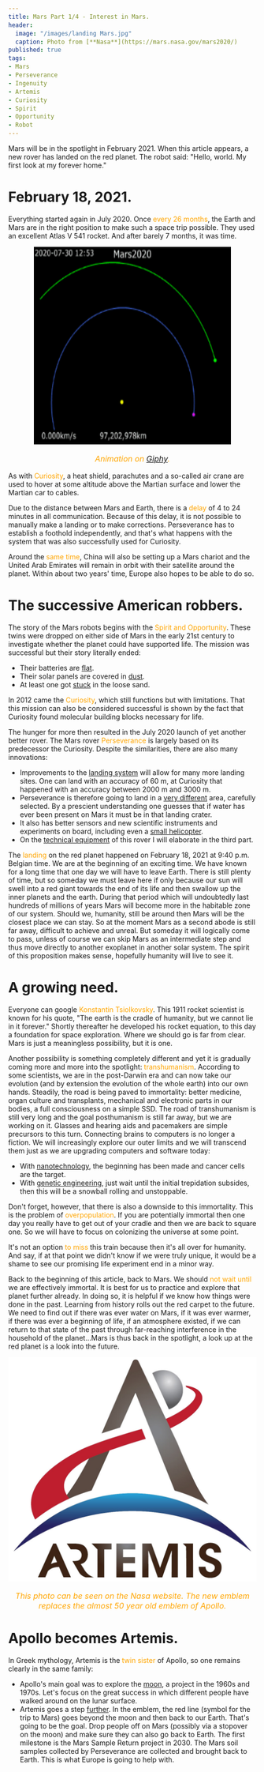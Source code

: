 ```yaml
---
title: Mars Part 1/4 - Interest in Mars.
header:
  image: "/images/landing Mars.jpg"
  caption: Photo from [**Nasa**](https://mars.nasa.gov/mars2020/)
published: true
tags:
- Mars
- Perseverance
- Ingenuity
- Artemis
- Curiosity
- Spirit
- Opportunity
- Robot
---
```


Mars will be in the spotlight in February 2021. When this article appears, a new rover has landed on the red planet. The robot said: "Hello, world. My first look at my forever home."

# February 18, 2021.

Everything started again in July 2020. Once <span style="color: orange;">every 26 months</span>, the Earth and Mars are in the right position to make such a space trip possible. They used an excellent Atlas V 541 rocket. And after barely 7 months, it was time.

<div align="center"><img src="/images/Perseverance.gif" alt="" width="400" height="400"></div>

<p style="text-align: center; font-size: 12pt;"><span style="color: orange;"><i>Animation on <a href="https://giphy.com/gifs/time-clock-infinity-3oxRmvU3GAJay6F60g">Giphy</a>.</i></span></p>

As with <span style="color: orange;">Curiosity</span>, a heat shield, parachutes and a so-called air crane are used to hover at some altitude above the Martian surface and lower the Martian car to cables.

Due to the distance between Mars and Earth, there is a <span style="color: orange;">delay</span> of 4 to 24 minutes in all communication. Because of this delay, it is not possible to manually make a landing or to make corrections. Perseverance has to establish a foothold independently, and that's what happens with the system that was also successfully used for Curiosity.

Around the <span style="color: orange;">same time</span>, China will also be setting up a Mars chariot and the United Arab Emirates will remain in orbit with their satellite around the planet. Within about two years' time, Europe also hopes to be able to do so.

# The successive American robbers.

The story of the Mars robots begins with the <span style="color: orange;">Spirit and Opportunity</span>. These twins were dropped on either side of Mars in the early 21st century to investigate whether the planet could have supported life. The mission was successful but their story literally ended:
* Their batteries are <u>flat</u>.
* Their solar panels are covered in <u>dust</u>.
* At least one got <u>stuck</u> in the loose sand.

In 2012 came the <span style="color: orange;">Curiosity</span>, which still functions but with limitations. That this mission can also be considered successful is shown by the fact that Curiosity found molecular building blocks necessary for life.

The hunger for more then resulted in the July 2020 launch of yet another better rover. The Mars rover <span style="color: orange;">Perseverance</span> is largely based on its predecessor the Curiosity. Despite the similarities, there are also many innovations:
* Improvements to the <u>landing system</u> will allow for many more landing sites. One can land with an accuracy of 60 m, at Curiosity that happened with an accuracy between 2000 m and 3000 m.
* Perseverance is therefore going to land in a <u>very different</u> area, carefully selected. By a prescient understanding one guesses that if water has ever been present on Mars it must be in that landing crater.
* It also has better sensors and new scientific instruments and experiments on board, including even a <u>small helicopter</u>.
* On the <u>technical equipment</u> of this rover I will elaborate in the third part.

The <span style="color: orange;">landing</span> on the red planet happened on February 18, 2021 at 9:40 p.m. Belgian time. We are at the beginning of an exciting time. We have known for a long time that one day we will have to leave Earth. There is still plenty of time, but so someday we must leave here if only because our sun will swell into a red giant towards the end of its life and then swallow up the inner planets and the earth. During that period which will undoubtedly last hundreds of millions of years Mars will become more in the habitable zone of our system. Should we, humanity, still be around then Mars will be the closest place we can stay. So at the moment Mars as a second abode is still far away, difficult to achieve and unreal. But someday it will logically come to pass, unless of course we can skip Mars as an intermediate step and thus move directly to another exoplanet in another solar system. The spirit of this proposition makes sense, hopefully humanity will live to see it.

# A growing need.
Everyone can google <span style="color: orange;">Konstantin Tsiolkovsky</span>. This 1911 rocket scientist is known for his quote, "The earth is the cradle of humanity, but we cannot lie in it forever." Shortly thereafter he developed his rocket equation, to this day a foundation for space exploration. Where we should go is far from clear. Mars is just a meaningless possibility, but it is one. 

Another possibility is something completely different and yet it is gradually coming more and more into the spotlight: <span style="color: orange;">transhumanism</span>. According to some scientists, we are in the post-Darwin era and can now take our evolution (and by extension the evolution of the whole earth) into our own hands. Steadily, the road is being paved to immortality: better medicine, organ culture and transplants, mechanical and electronic parts in our bodies, a full consciousness on a simple SSD. The road of transhumanism is still very long and the goal posthumanism is still far away, but we are working on it. Glasses and hearing aids and pacemakers are simple precursors to this turn. Connecting brains to computers is no longer a fiction. We will increasingly explore our outer limits and we will transcend them just as we are upgrading computers and software today:
* With <u>nanotechnology</u>, the beginning has been made and cancer cells are the target.
* With <u>genetic engineering</u>, just wait until the initial trepidation subsides, then this will be a snowball rolling and unstoppable.

Don't forget, however, that there is also a downside to this immortality. This is the problem of <span style="color: orange;">overpopulation</span>. If you are potentially immortal then one day you really have to get out of your cradle and then we are back to square one. So we will have to focus on colonizing the universe at some point.

It's not an option <span style="color: orange;">to miss</span> this train because then it's all over for humanity. And say, if at that point we didn't know if we were truly unique, it would be a shame to see our promising life experiment end in a minor way.

Back to the beginning of this article, back to Mars. We should <span style="color: orange;">not wait until</span> we are effectively immortal. It is best for us to practice and explore that planet further already. In doing so, it is helpful if we know how things were done in the past. Learning from history rolls out the red carpet to the future. We need to find out if there was ever water on Mars, if it was ever warmer, if there was ever a beginning of life, if an atmosphere existed, if we can return to that state of the past through far-reaching interference in the household of the planet...Mars is thus back in the spotlight, a look up at the red planet is a look into the future.

<div align="center"><img src="/images/Artemis.jpg" alt="" width="" height=""></div>

<p style="text-align: center; font-size: 12pt;"><span style="color: orange;"><i>This photo can be seen on the Nasa website. The new emblem replaces the almost 50 year old emblem of Apollo.</i></span></p>

# Apollo becomes Artemis.
In Greek mythology, Artemis is the <span style="color: orange;">twin sister</span> of Apollo, so one remains clearly in the same family:
* Apollo's main goal was to explore the <u>moon</u>, a project in the 1960s and 1970s. Let's focus on the great success in which different people have walked around on the lunar surface.
* Artemis goes a step <u>further</u>. In the emblem, the red line (symbol for the trip to Mars) goes beyond the moon and then back to our Earth. That's going to be the goal. Drop people off on Mars (possibly via a stopover on the moon) and make sure they can also go back to Earth. The first milestone is the Mars Sample Return project in 2030. The Mars soil samples collected by Perseverance are collected and brought back to Earth. This is what Europe is going to help with.
